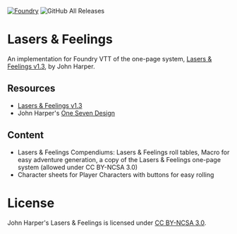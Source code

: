 [![Foundry](https://img.shields.io/badge/Foundry-11.299-brightgreen)](https://foundryvtt.com/)
![GitHub All Releases](https://img.shields.io/github/downloads/ElusiveZenith/fvtt-laf/total)

# Lasers & Feelings
An implementation for Foundry VTT of the one-page system, [Lasers & Feelings v1.3](http://onesevendesign.com/lasers_and_feelings_rpg.pdf), by John Harper. 

## Resources
* [Lasers & Feelings v1.3](http://onesevendesign.com/lasers_and_feelings_rpg.pdf)
* John Harper's [One Seven Design](http://onesevendesign.com/)

## Content
* Lasers & Feelings Compendiums: Lasers & Feelings roll tables, Macro for easy adventure generation, a copy of the Lasers & Feelings one-page system (allowed under CC BY-NCSA 3.0)
* Character sheets for Player Characters with buttons for easy rolling

# License
John Harper's Lasers & Feelings is licensed under [CC BY-NCSA 3.0](https://creativecommons.org/licenses/by-nc-sa/3.0/us/).